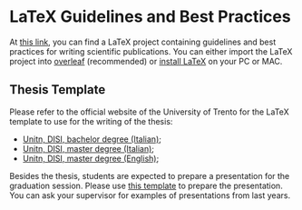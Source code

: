 # LaTeX Guidelines and Best Practices

At [this link](https://gitlab.fbk.eu/st/people/StefanoBerlato/latex_handbook), you can find a LaTeX project containing guidelines and best practices for writing scientific publications. You can either import the LaTeX project into [overleaf](https://www.overleaf.com/) (recommended) or [install LaTeX](https://www.latex-project.org/get/) on your PC or MAC.


## Thesis Template

Please refer to the official website of the University of Trento for the LaTeX template to use for the writing of the thesis:
* [Unitn, DISI, bachelor degree (Italian)](https://infostudenti.unitn.it/it/conseguimento-titolo-lauree-disi);
* [Unitn, DISI, master degree (Italian)](https://infostudenti.unitn.it/it/conseguimento-titolo-lauree-magistrali-disi);
* [Unitn, DISI, master degree (English)](https://infostudenti.unitn.it/en/masters-degree-information-engineering-computer-science);

Besides the thesis, students are expected to prepare a presentation for the graduation session. Please use [this template](https://docs.google.com/presentation/d/1Gd_32VjWZHSHSq2jv3J4QObDbFX5zfIFwuuSUb3fPco/edit?usp=sharing) to prepare the presentation. You can ask your supervisor for examples of presentations from last years.